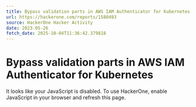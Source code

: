 ```yaml
---
title: Bypass validation parts in AWS IAM Authenticator for Kubernetes
url: https://hackerone.com/reports/1580493
source: HackerOne Hacker Activity
date: 2023-05-26
fetch_date: 2025-10-04T11:36:42.379818
---
```


# Bypass validation parts in AWS IAM Authenticator for Kubernetes

It looks like your JavaScript is disabled. To use HackerOne, enable JavaScript in your browser and refresh this page.